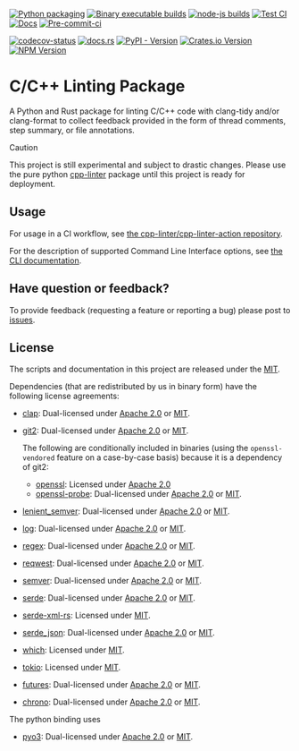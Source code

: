 <!-- markdownlint-disable MD041 -->
[![Python packaging][py-build-badge]][py-build-ci]
[![Binary executable builds][bin-build-badge]][bin-build-ci]
[![node-js builds][node-ci-badge]][node-ci]
[![Test CI][test-ci-badge]][test-ci]
[![Docs][docs-ci-badge]][docs-site]
[![Pre-commit-ci][pre-commit-badge]][pre-commit-ci]

[![codecov-status][codecov-badge]][codecov-project]
[![docs.rs][docs-rs-badge]][docs-rs]
[![PyPI - Version][pypi-badge]][pypi-pkg]
[![Crates.io Version][crates-io-badge]][crates-io-pkg]
[![NPM Version][npm-badge]][npm-pkg]

[py-build-ci]: https://github.com/cpp-linter/cpp_linter_rs/actions/workflows/python-packaging.yml
[py-build-badge]: https://github.com/cpp-linter/cpp_linter_rs/actions/workflows/python-packaging.yml/badge.svg
[bin-build-badge]: https://github.com/cpp-linter/cpp_linter_rs/actions/workflows/binary-builds.yml/badge.svg
[bin-build-ci]: https://github.com/cpp-linter/cpp_linter_rs/actions/workflows/binary-builds.yml
[node-ci-badge]: https://github.com/cpp-linter/cpp_linter_rs/actions/workflows/node-js-packaging.yml/badge.svg
[node-ci]: https://github.com/cpp-linter/cpp_linter_rs/actions/workflows/node-js-packaging.yml
[test-ci-badge]: https://github.com/cpp-linter/cpp_linter_rs/actions/workflows/run-dev-tests.yml/badge.svg
[test-ci]: https://github.com/cpp-linter/cpp_linter_rs/actions/workflows/run-dev-tests.yml
[docs-ci-badge]: https://github.com/cpp-linter/cpp_linter_rs/actions/workflows/build-docs.yml/badge.svg
[docs-site]: https://cpp-linter.github.io/cpp_linter_rs
[pre-commit-badge]: https://github.com/cpp-linter/cpp_linter_rs/actions/workflows/pre-commit-hooks.yml/badge.svg
[pre-commit-ci]: https://github.com/cpp-linter/cpp_linter_rs/actions/workflows/pre-commit-hooks.yml
[codecov-badge]: https://codecov.io/gh/cpp-linter/cpp_linter_rs/graph/badge.svg?token=7ibzERx2AD
[codecov-project]: https://codecov.io/gh/cpp-linter/cpp_linter_rs
[docs-rs-badge]: https://img.shields.io/docsrs/cpp-linter?label=docs.rs
[docs-rs]: https://docs.rs/cpp-linter
[pypi-badge]: https://img.shields.io/pypi/v/cpp-linter
[pypi-pkg]: https://pypi.org/project/cpp-linter/
[crates-io-badge]: https://img.shields.io/crates/v/cpp-linter
[crates-io-pkg]: https://crates.io/crates/cpp-linter
[npm-badge]: https://img.shields.io/npm/v/%40cpp-linter%2Fcpp-linter
[npm-pkg]: https://www.npmjs.com/package/@cpp-linter/cpp-linter

# C/C++ Linting Package

A Python and Rust package for linting C/C++ code with clang-tidy and/or clang-format to collect feedback provided in the form of thread comments, step summary, or file annotations.

> [!CAUTION]
> This project is still experimental and subject to drastic changes.
> Please use the pure python [cpp-linter](https://github.com/cpp-linter/cpp-linter)
> package until this project is ready for deployment.

## Usage

For usage in a CI workflow, see
[the cpp-linter/cpp-linter-action repository](https://github.com/cpp-linter/cpp-linter-action).

For the description of supported Command Line Interface options, see
[the CLI documentation](https://cpp-linter.github.io/cpp_linter_rs/cli.html).

## Have question or feedback?

To provide feedback (requesting a feature or reporting a bug) please post to
[issues](https://github.com/cpp-linter/cpp_linter_rs/issues).

## License

The scripts and documentation in this project are released under the [MIT][MIT].

Dependencies (that are redistributed by us in binary form) have the following
license agreements:

- [clap](https://crates.io/crates/clap):
  Dual-licensed under [Apache 2.0][Apache2] or [MIT][MIT].
- [git2](https://crates.io/crates/git2):
  Dual-licensed under [Apache 2.0][Apache2] or [MIT][MIT].

  The following are conditionally included in binaries (using the `openssl-vendored` feature on a
  case-by-case basis) because it is a dependency of git2:

  - [openssl](https://crates.io/crates/openssl): Licensed under [Apache 2.0][Apache2]
  - [openssl-probe](https://crates.io/crates/openssl-probe):
    Dual-licensed under [Apache 2.0][Apache2] or [MIT][MIT].

- [lenient_semver](https://crates.io/crates/lenient_semver):
  Dual-licensed under [Apache 2.0][Apache2] or [MIT][MIT].
- [log](https://crates.io/crates/log):
  Dual-licensed under [Apache 2.0][Apache2] or [MIT][MIT].
- [regex](https://crates.io/crates/regex):
  Dual-licensed under [Apache 2.0][Apache2] or [MIT][MIT].
- [reqwest](https://crates.io/crates/reqwest):
  Dual-licensed under [Apache 2.0][Apache2] or [MIT][MIT].
- [semver](https://crates.io/crates/semver):
  Dual-licensed under [Apache 2.0][Apache2] or [MIT][MIT].
- [serde](https://crates.io/crates/serde):
  Dual-licensed under [Apache 2.0][Apache2] or [MIT][MIT].
- [serde-xml-rs](https://crates.io/crates/serde-xml-rs): Licensed under [MIT][MIT].
- [serde_json](https://crates.io/crates/serde_json):
  Dual-licensed under [Apache 2.0][Apache2] or [MIT][MIT].
- [which](https://crates.io/crates/which): Licensed under [MIT][MIT].
- [tokio](https://crates.io/crates/tokio): Licensed under [MIT][MIT].
- [futures](https://crates.io/crates/futures):
  Dual-licensed under [Apache 2.0][Apache2] or [MIT][MIT].
- [chrono](https://crates.io/crates/chrono):
  Dual-licensed under [Apache 2.0][Apache2] or [MIT][MIT].

The python binding uses

- [pyo3](https://crates.io/crates/pyo3):
  Dual-licensed under [Apache 2.0][Apache2] or [MIT][MIT].

[MIT]: https://choosealicense.com/licenses/mit
[Apache2]: https://choosealicense.com/licenses/apache-2.0/

